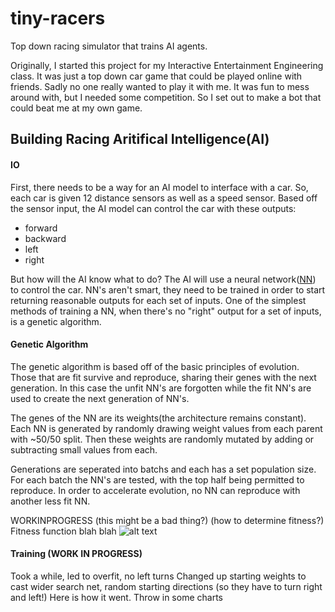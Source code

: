 # tiny-racers
Top down racing simulator that trains AI agents.

Originally, I started this project for my Interactive Entertainment Engineering class. 
It was just a top down car game that could be played online with friends.
Sadly no one really wanted to play it with me.
It was fun to mess around with, but I needed some competition. 
So I set out to make a bot that could beat me at my own game.

## Building Racing Aritifical Intelligence(AI)
#### IO
First, there needs to be a way for an AI model to interface with a car.
So, each car is given 12 distance sensors as well as a speed sensor. 
Based off the sensor input, the AI model can control the car with these outputs:
* forward
* backward
* left
* right

But how will the AI know what to do?
The AI will use a neural network([NN](http://neuralnetworksanddeeplearning.com/chap1.html)) to control the car.
NN's aren't smart, they need to be trained in order to start returning reasonable outputs for each set of inputs.
One of the simplest methods of training a NN, when there's no "right" output for a set of inputs, is a genetic algorithm.

#### Genetic Algorithm
The genetic algorithm is based off of the basic principles of evolution. 
Those that are fit survive and reproduce, sharing their genes with the next generation.
In this case the unfit NN's are forgotten while the fit NN's are used to create the next generation of NN's.

The genes of the NN are its weights(the architecture remains constant). 
Each NN is generated by randomly drawing weight values from each parent with ~50/50 split.
Then these weights are randomly mutated by adding or subtracting small values from each.

Generations are seperated into batchs and each has a set population size. 
For each batch the NN's are tested, with the top half being permitted to reproduce.
In order to accelerate evolution, no NN can reproduce with another less fit NN.

WORKINPROGRESS
(this might be a bad thing?)
(how to determine fitness?)
Fitness function blah blah
![alt text](http://rogercortesi.com/eqn/tempimagedir/eqn2710.png)

#### Training (WORK IN PROGRESS)
Took a while, led to overfit, no left turns
Changed up starting weights to cast wider search net, random starting directions (so they have to turn right and left!)
Here is how it went. Throw in some charts

